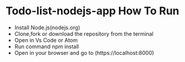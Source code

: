﻿# Todo-list-nodejs-app  How To Run
<ul>
  <li>Install Node.js(nodejs.org)</li>
  <li>Clone,fork or download the repository from the terminal</li>
  <li>Open in Vs Code or Atom</li>
  <li>Run command npm install</li>
  <li>Open in your browser and go to (https://localhost:8000)</li>
</ul>
